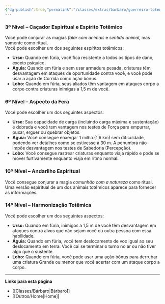 ```yaml
---
{"dg-publish":true,"permalink":"/classes/extras/barbaro/guerreiro-totemico/","tags":["Sub-Classes Bárbaros"]}
---
```



### 3º Nível – Caçador Espiritual e Espírito Totêmico  
Você pode conjurar as magias _falar com animais_ e _sentido animal_, mas somente como ritual.  
Você pode escolher um dos seguintes espíritos totêmicos:
- **Urso:** Quando em fúria, você fica resistente a todos os tipos de dano, exceto psíquico.
- **Aguia:** Quando em fúria e sem usar armadura pesada, criaturas têm desvantagem em ataques de oportunidade contra você, e você pode usar a ação de Corrida como ação bônus.
- **Lobo:** Quando em fúria, seus aliados têm vantagem em ataques corpo a corpo contra criaturas inimigas a 1,5 m de você.

### 6º Nível – Aspecto da Fera  
Você pode escolher um dos seguintes aspectos:
- **Urso:** Sua capacidade de carga (incluindo carga máxima e sustentação) é dobrada e você tem vantagem nos testes de Força para empurrar, puxar, erguer ou quebrar objetos.
- **Águia:** Você consegue enxergar 1 milha (1,6 km) sem dificuldade, podendo ver detalhes como se estivesse a 30 m. A penumbra não impõe desvantagem nos testes de Sabedoria (Percepção).
- **Lobo:** Você consegue rastrear criaturas enquanto viaja rápido e pode se mover furtivamente enquanto viaja em ritmo normal.

### 10º Nível – Andarilho Espiritual  
Você consegue conjurar a magia _comunhão com a natureza_ como ritual. Uma versão espiritual de um dos animais totêmicos aparece para fornecer as informações.

### 14º Nível – Harmonização Totêmica  
Você pode escolher um dos seguintes aspectos:
- **Urso:** Quando em fúria, inimigos a 1,5 m de você têm desvantagem em ataques contra alvos que não sejam você ou outra pessoa com essa habilidade.
- **Águia:** Quando em fúria, você tem deslocamento de voo igual ao seu deslocamento em terra. Você cai se terminar o turno no ar ou não tiver algo que o sustente.
- **Lobo:** Quando em fúria, você pode usar uma ação bônus para derrubar uma criatura Grande ou menor que você acertar com um ataque corpo a corpo.
___
**Links para esta página**
- [[Classes/Bárbaro\|Bárbaro]]
- [[Outros/Home\|Home]]